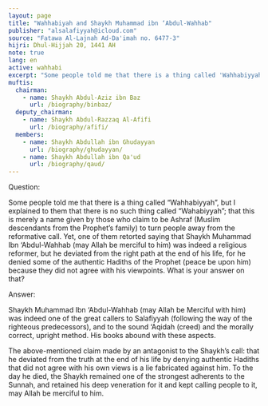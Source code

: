 ```yaml
---
layout: page
title: "Wahhabiyah and Shaykh Muhammad ibn ‘Abdul-Wahhab"
publisher: "alsalafiyyah@icloud.com"
source: "Fatawa Al-Lajnah Ad-Da'imah no. 6477-3"
hijri: Dhul-Hijjah 20, 1441 AH
note: true
lang: en
active: wahhabi
excerpt: "Some people told me that there is a thing called 'Wahhabiyyah', but I explained to them that there is no such thing called 'Wahabiyyah'; that this is merely a name given by those who claim to be Ashraf to turn people away from the reformative call."
muftis:
  chairman: 
    - name: Shaykh Abdul-Aziz ibn Baz
      url: /biography/binbaz/
  deputy_chairman:
    - name: Shaykh Abdul-Razzaq Al-Afifi
      url: /biography/afifi/
  members: 
    - name: Shaykh Abdullah ibn Ghudayyan
      url: /biography/ghudayyan/
    - name: Shaykh Abdullah ibn Qa'ud
      url: /biography/qaud/
---
```


Question:

Some people told me that there is a thing called “Wahhabiyyah”, but I explained to them that there is no such thing called “Wahabiyyah”; that this is merely a name given by those who claim to be Ashraf (Muslim descendants from the Prophet’s family) to turn people away from the reformative call. Yet, one of them retorted saying that Shaykh Muhammad Ibn ‘Abdul-Wahhab (may Allah be merciful to him) was indeed a religious reformer, but he deviated from the right path at the end of his life, for he denied some of the authentic Hadiths of the Prophet (peace be upon him) because they did not agree with his viewpoints. What is your answer on that?

Answer:

Shaykh Muhammad Ibn ‘Abdul-Wahhab (may Allah be Merciful with him) was indeed one of the great callers to Salafiyyah (following the way of the righteous predecessors), and to the sound ‘Aqidah (creed) and the morally correct, upright method. His books abound with these aspects.

The above-mentioned claim made by an antagonist to the Shaykh’s call: that he deviated from the truth at the end of his life by denying authentic Hadiths that did not agree with his own views is a lie fabricated against him. To the day he died, the Shaykh remained one of the strongest adherents to the Sunnah, and retained his deep veneration for it and kept calling people to it, may Allah be merciful to him.
